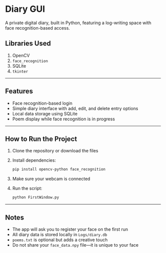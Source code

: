 # Diary GUI

A private digital diary, built in Python, featuring a log-writing space with face recognition-based access.

## Libraries Used

1. OpenCV  
2. `face_recognition`  
3. SQLite  
4. `tkinter`

---

## Features

- Face recognition-based login  
- Simple diary interface with add, edit, and delete entry options  
- Local data storage using SQLite  
- Poem display while face recognition is in progress

---

## How to Run the Project

1. Clone the repository or download the files  
2. Install dependencies:

   ```bash
   pip install opencv-python face_recognition
   ```

3. Make sure your webcam is connected  
4. Run the script:

   ```bash
   python FirstWindow.py
   ```

---

## Notes

- The app will ask you to register your face on the first run  
- All diary data is stored locally in `Logs/diary.db`  
- `poems.txt` is optional but adds a creative touch  
- Do not share your `face_data.npy` file—it is unique to your face

